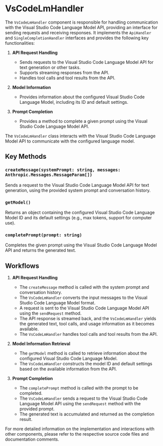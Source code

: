 # VsCodeLmHandler

The `VsCodeLmHandler` component is responsible for handling communication with the Visual Studio Code Language Model API, providing an interface for sending requests and receiving responses. It implements the `ApiHandler` and `SingleCompletionHandler` interfaces and provides the following key functionalities:

1. **API Request Handling**
   - Sends requests to the Visual Studio Code Language Model API for text generation or other tasks.
   - Supports streaming responses from the API.
   - Handles tool calls and tool results from the API.

2. **Model Information**
   - Provides information about the configured Visual Studio Code Language Model, including its ID and default settings.

3. **Prompt Completion**
   - Provides a method to complete a given prompt using the Visual Studio Code Language Model API.

The `VsCodeLmHandler` class interacts with the Visual Studio Code Language Model API to communicate with the configured language model.

## Key Methods

### `createMessage(systemPrompt: string, messages: Anthropic.Messages.MessageParam[])`
Sends a request to the Visual Studio Code Language Model API for text generation, using the provided system prompt and conversation history.

### `getModel()`
Returns an object containing the configured Visual Studio Code Language Model ID and its default settings (e.g., max tokens, support for computer use).

### `completePrompt(prompt: string)`
Completes the given prompt using the Visual Studio Code Language Model API and returns the generated text.

## Workflows

1. **API Request Handling**
   - The `createMessage` method is called with the system prompt and conversation history.
   - The `VsCodeLmHandler` converts the input messages to the Visual Studio Code Language Model format.
   - A request is sent to the Visual Studio Code Language Model API using the `sendRequest` method.
   - The API response is streamed back, and the `VsCodeLmHandler` yields the generated text, tool calls, and usage information as it becomes available.
   - The `VsCodeLmHandler` handles tool calls and tool results from the API.

2. **Model Information Retrieval**
   - The `getModel` method is called to retrieve information about the configured Visual Studio Code Language Model.
   - The `VsCodeLmHandler` constructs the model ID and default settings based on the available information from the API.

3. **Prompt Completion**
   - The `completePrompt` method is called with the prompt to be completed.
   - The `VsCodeLmHandler` sends a request to the Visual Studio Code Language Model API using the `sendRequest` method with the provided prompt.
   - The generated text is accumulated and returned as the completion result.

For more detailed information on the implementation and interactions with other components, please refer to the respective source code files and documentation comments.
